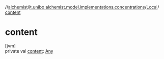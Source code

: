 //[alchemist](../../../index.md)/[it.unibo.alchemist.model.implementations.concentrations](../index.md)/[Local](index.md)/[content](content.md)

# content

[jvm]\
private val [content](content.md): [Any](https://kotlinlang.org/api/latest/jvm/stdlib/kotlin/-any/index.html)
